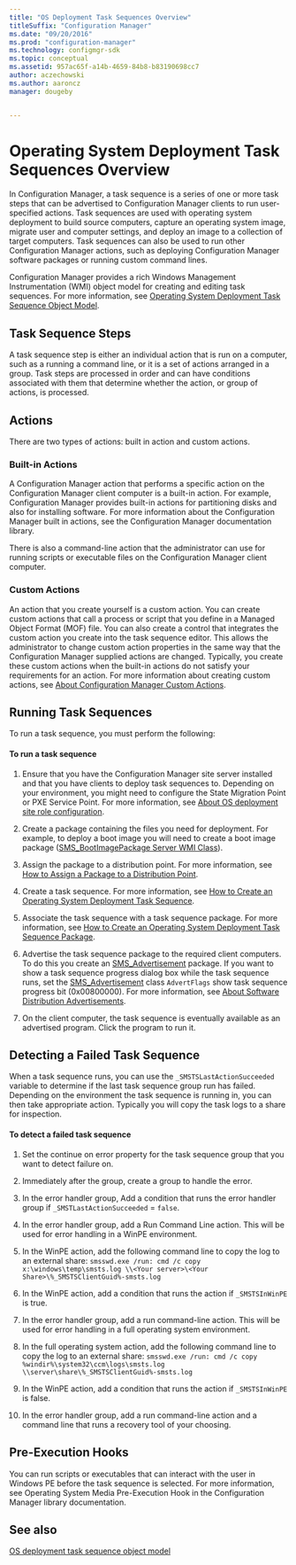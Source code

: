 ```yaml
---
title: "OS Deployment Task Sequences Overview"
titleSuffix: "Configuration Manager"
ms.date: "09/20/2016"
ms.prod: "configuration-manager"
ms.technology: configmgr-sdk
ms.topic: conceptual
ms.assetid: 957ac65f-a14b-4659-84b8-b83190698cc7
author: aczechowski
ms.author: aaroncz
manager: dougeby


---
```

# Operating System Deployment Task Sequences Overview
In Configuration Manager, a task sequence is a series of one or more task steps that can be advertised to Configuration Manager clients to run user-specified actions. Task sequences are used with operating system deployment to build source computers, capture an operating system image, migrate user and computer settings, and deploy an image to a collection of target computers. Task sequences can also be used to run other Configuration Manager actions, such as deploying Configuration Manager software packages or running custom command lines.  

 Configuration Manager provides a rich Windows Management Instrumentation (WMI) object model for creating and editing task sequences. For more information, see [Operating System Deployment Task Sequence Object Model](../../develop/osd/operating-system-deployment-task-sequence-object-model.md).  

## Task Sequence Steps  
 A task sequence step is either an individual action that is run on a computer, such as a running a command line, or it is a set of actions arranged in a group. Task steps are processed in order and can have conditions associated with them that determine whether the action, or group of actions, is processed.  

## Actions  
 There are two types of actions: built in action and custom actions.  

### Built-in Actions  
 A Configuration Manager action that performs a specific action on the Configuration Manager client computer is a built-in action. For example, Configuration Manager provides built-in actions for partitioning disks and also for installing software. For more information about the Configuration Manager built in actions, see the Configuration Manager documentation library.  

 There is also a command-line action that the administrator can use for running scripts or executable files on the Configuration Manager client computer.  

### Custom Actions  
 An action that you create yourself is a custom action. You can create custom actions that call a process or script that you define in a Managed Object Format (MOF) file. You can also create a control that integrates the custom action you create into the task sequence editor. This allows the administrator to change custom action properties in the same way that the Configuration Manager supplied actions are changed. Typically, you create these custom actions when the built-in actions do not satisfy your requirements for an action. For more information about creating custom actions, see [About Configuration Manager Custom Actions](../../develop/osd/about-configuration-manager-custom-actions.md).  

## Running Task Sequences  
 To run a task sequence, you must perform the following:  

#### To run a task sequence  

1.  Ensure that you have the Configuration Manager site server installed and that you have clients to deploy task sequences to. Depending on your environment, you might need to configure the State Migration Point or PXE Service Point. For more information, see [About OS deployment site role configuration](/sccm/develop/osd/about-operating-system-deployment-site-role-configuration).  

2.  Create a package containing the files you need for deployment. For example, to deploy a boot image you will need to create a boot image package ([SMS_BootImagePackage Server WMI Class](../../develop/reference/osd/sms_bootimagepackage-server-wmi-class.md)).  

3.  Assign the package to a distribution point. For more information, see [How to Assign a Package to a Distribution Point](../../develop/core/servers/configure/how-to-assign-a-package-to-a-distribution-point.md).  

4.  Create a task sequence. For more information, see  [How to Create an Operating System Deployment Task Sequence](../../develop/osd/how-to-create-an-operating-system-deployment-task-sequence.md).  

5.  Associate the task sequence with a task sequence package. For more information, see [How to Create an Operating System Deployment Task Sequence Package](../../develop/osd/how-to-create-an-operating-system-deployment-task-sequence-package.md).  

6.  Advertise the task sequence package to the required client computers. To do this you create an [SMS_Advertisement](../../develop/reference/core/servers/configure/sms_advertisement-server-wmi-class.md) package. If you want to show a task sequence progress dialog box while the task sequence runs, set the [SMS_Advertisement](../../develop/reference/core/servers/configure/sms_advertisement-server-wmi-class.md) class `AdvertFlags` show task sequence progress bit (0x00800000). For more information, see [About Software Distribution Advertisements](../../develop/core/servers/configure/about-software-distribution-deployments.md).  

7.  On the client computer, the task sequence is eventually available as an advertised program. Click the program to run it.  

## Detecting a Failed Task Sequence  
 When a task sequence runs, you can use the `_SMSTSLastActionSucceeded` variable to determine if the last task sequence group run has failed. Depending on the environment the task sequence is running in, you can then take appropriate action. Typically you will copy the task logs to a share for inspection.  

#### To detect a failed task sequence  

1.  Set the continue on error property for the task sequence group that you want to detect failure on.  

2.  Immediately after the group, create a group to handle the error.  

3.  In the error handler group, Add a condition that runs the error handler group if `_SMSTLastActionSucceeded` = `false`.  

4.  In the error handler group, add a Run Command Line action. This will be used for error handling in a WinPE environment.  

5.  In the WinPE action, add the following command line to copy the log to an external share: `smsswd.exe /run: cmd /c copy x:\windows\temp\smsts.log \\<Your server>\<Your Share>\%_SMSTSClientGuid%-smsts.log`  

6.  In the WinPE action, add a condition that runs the action if `_SMSTSInWinPE` is true.  

7.  In the error handler group, add a run command-line action. This will be used for error handling in a full operating system environment.  

8.  In the full operating system action, add the following command line to copy the log to an external share: `smsswd.exe /run: cmd /c copy %windir%\system32\ccm\logs\smsts.log \\server\share\%_SMSTSClientGuid%-smsts.log`  

9. In the WinPE action, add a condition that runs the action if `_SMSTSInWinPE` is false.  

10. In the error handler group, add a run command-line action and a command line that runs a recovery tool of your choosing.  

## Pre-Execution Hooks  
 You can run scripts or executables that can interact with the user in Windows PE before the task sequence is selected. For more information, see Operating System Media Pre-Execution Hook in the Configuration Manager library documentation.  

## See also

[OS deployment task sequence object model](/sccm/develop/osd/operating-system-deployment-task-sequence-object-model)
